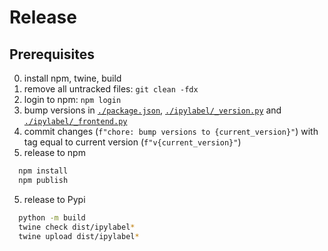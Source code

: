 # Release

## Prerequisites
0. install npm, twine, build
1. remove all untracked files: `git clean -fdx`
1. login to npm: `npm login`
2. bump versions in [`./package.json`](./package.json), [`./ipylabel/_version.py`](./ipylabel/_version.py) and [`./ipylabel/_frontend.py`](./ipylabel/_frontend.py)
3. commit changes (`f"chore: bump versions to {current_version}"`) with tag equal to current version (`f"v{current_version}"`)
4. release to npm
  ```sh
    npm install
    npm publish
  ```
5. release to Pypi
  ```sh
    python -m build
    twine check dist/ipylabel*
    twine upload dist/ipylabel*
  ```
